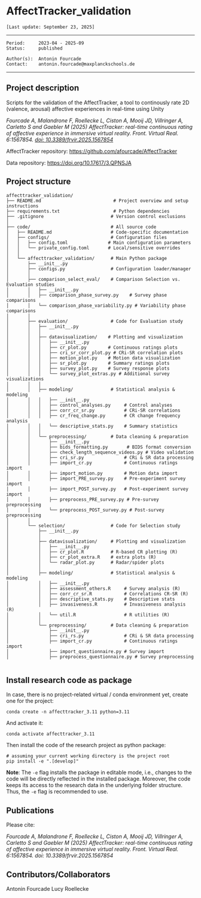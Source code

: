 # AffectTracker_validation

`[Last update: September 23, 2025]`

***
    Period:     2023-04 - 2025-09
    Status:     published

    Author(s):  Antonin Fourcade
    Contact:    antonin.fourcade@maxplanckschools.de

***

## Project description

Scripts for the validation of the AffectTracker, a tool to continously rate 2D (valence, arousal) affective experiences in real-time using Unity

*Fourcade A, Malandrone F, Roellecke L, Ciston A, Mooij JD, Villringer A, Carletto S and Gaebler M (2025) AffectTracker: real-time continuous rating of affective experience in immersive virtual reality. Front. Virtual Real. 6:1567854. [doi: 10.3389/frvir.2025.1567854](https://www.frontiersin.org/journals/virtual-reality/articles/10.3389/frvir.2025.1567854/full)*

AffectTracker repository: https://github.com/afourcade/AffectTracker

Data repository: https://doi.org/10.17617/3.QPNSJA

## Project structure

```
affecttracker_validation/
├── README.md                           # Project overview and setup instructions
├── requirements.txt                    # Python dependencies
├── .gitignore                         # Version control exclusions
│
├── code/                              # All source code
│   ├── README.md                      # Code-specific documentation
│   ├── configs/                       # Configuration files
│   │   ├── config.toml               # Main configuration parameters
│   │   └── private_config.toml       # Local/sensitive overrides
│   │
│   └── affecttracker_validation/      # Main Python package
│       ├── __init__.py
│       ├── configs.py                 # Configuration loader/manager
│       │
│       ├── comparison_select_eval/    # Comparison Selection vs. Evaluation studies
│       │   ├── __init__.py
│       │   ├── comparison_phase_survey.py    # Survey phase comparisons
│       │   └── comparison_phase_variability.py # Variability phase comparisons
│       │
│       ├── evaluation/                # Code for Evaluation study
│       │   ├── __init__.py
│       │   │
│       │   ├── datavisualization/    # Plotting and visualization
│       │   │   ├── __init__.py
│       │   │   ├── cr_plot.py        # Continuous ratings plots
│       │   │   ├── cri_sr_corr_plot.py # CRi-SR correlation plots
│       │   │   ├── motion_plot.py    # Motion data visualization
│       │   │   ├── sr_plot.py        # Summary ratings plots
│       │   │   ├── survey_plot.py    # Survey response plots
│       │   │   └── survey_plot_extras.py # Additional survey visualizations
│       │   │
│       │   ├── modeling/              # Statistical analysis & modeling
│       │   │   ├── __init__.py
│       │   │   ├── control_analyses.py     # Control analyses
│       │   │   ├── corr_cr_sr.py           # CRi-SR correlations
│       │   │   ├── cr_freq_change.py       # CR change frequency analysis
│       │   │   └── descriptive_stats.py    # Summary statistics
│       │   │
│       │   └── preprocessing/         # Data cleaning & preparation
│       │       ├── __init__.py
│       │       ├── bids_formatting.py       # BIDS format conversion
│       │       ├── check_length_sequence_videos.py # Video validation
│       │       ├── cri_sr.py               # CRi & SR data processing
│       │       ├── import_cr.py            # Continuous ratings import
│       │       ├── import_motion.py        # Motion data import
│       │       ├── import_PRE_survey.py    # Pre-experiment survey import
│       │       ├── import_POST_survey.py   # Post-experiment survey import
│       │       ├── preprocess_PRE_survey.py # Pre-survey preprocessing
│       │       └── preprocess_POST_survey.py # Post-survey preprocessing
│       │
│       └── selection/                 # Code for Selection study
│           ├── __init__.py
│           │
│           ├── datavisualization/     # Plotting and visualization
│           │   ├── __init__.py
│           │   ├── cr_plot.R          # R-based CR plotting (R)
│           │   ├── cr_plot_extra.R    # extra plots (R)
│           │   └── radar_plot.py      # Radar/spider plots
│           │
│           ├── modeling/              # Statistical analysis & modeling
│           │   ├── __init__.py
│           │   ├── assessment_others.R     # Survey analysis (R)
│           │   ├── corr_cr_sr.R            # Correlations CR-SR (R)
│           │   ├── descriptive_stats.py    # Descriptive stats
│           │   ├── invasiveness.R          # Invasiveness analysis (R)
│           │   └── util.R                  # R utilities (R)
│           │
│           └── preprocessing/         # Data cleaning & preparation
│               ├── __init__.py
│               ├── cri_rs.py               # CRi & SR data processing
│               ├── import_cr.py            # Continuous ratings import
│               ├── import_questionnaire.py # Survey import
│               ├── preprocess_questionnaire.py # Survey preprocessing


```
## Install research code as package

In case, there is no project-related virtual / conda environment yet, create one for the project:

```shell
conda create -n affecttracker_3.11 python=3.11
```

And activate it:

```shell
conda activate affecttracker_3.11
```

Then install the code of the research project as python package:

```shell
# assuming your current working directory is the project root
pip install -e ".[develop]"
```

**Note**: The `-e` flag installs the package in editable mode,
i.e., changes to the code will be directly reflected in the installed package.
Moreover, the code keeps its access to the research data in the underlying folder structure.
Thus, the `-e` flag is recommended to use.

## Publications
Please cite:

*Fourcade A, Malandrone F, Roellecke L, Ciston A, Mooij JD, Villringer A, Carletto S and Gaebler M (2025) AffectTracker: real-time continuous rating of affective experience in immersive virtual reality. Front. Virtual Real. 6:1567854. doi: 10.3389/frvir.2025.1567854*

## Contributors/Collaborators

Antonin Fourcade
Lucy Roellecke
